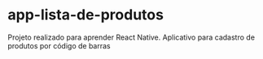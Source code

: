 # app-lista-de-produtos
Projeto realizado para aprender React Native. Aplicativo para cadastro de produtos por código de barras
